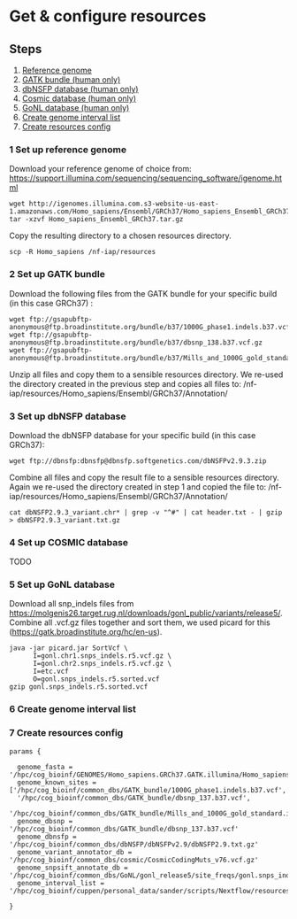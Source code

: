 # Get & configure resources

## Steps

1. [Reference genome](#1-set-up-reference-genome)
2. [GATK bundle (human only)](#2-set-up-gatk-bundle)
3. [dbNSFP database (human only)](#3-set-up-dbnsfp-database)
4. [Cosmic database (human only)](#4-set-up-cosmic-database)
5. [GoNL database (human only)](#5-set-up-gonl-database)
6. [Create genome interval list](#6-create-genome-interval-list)
7. [Create resources config](#7-create-resources-config)


### 1 Set up reference genome
Download your reference genome of choice from:
https://support.illumina.com/sequencing/sequencing_software/igenome.html

```
wget http://igenomes.illumina.com.s3-website-us-east-1.amazonaws.com/Homo_sapiens/Ensembl/GRCh37/Homo_sapiens_Ensembl_GRCh37.tar.gz
tar -xzvf Homo_sapiens_Ensembl_GRCh37.tar.gz
```

Copy the resulting directory to a chosen resources directory.

```
scp -R Homo_sapiens /nf-iap/resources
```

### 2 Set up GATK bundle
Download the following files from the GATK bundle for your specific build (in this case GRCh37) :
```
wget ftp://gsapubftp-anonymous@ftp.broadinstitute.org/bundle/b37/1000G_phase1.indels.b37.vcf.gz
wget ftp://gsapubftp-anonymous@ftp.broadinstitute.org/bundle/b37/dbsnp_138.b37.vcf.gz
wget ftp://gsapubftp-anonymous@ftp.broadinstitute.org/bundle/b37/Mills_and_1000G_gold_standard.indels.b37.vcf.gz
```

Unzip all files and copy them to a sensible resources directory. We re-used the directory created in the previous step and copies all files to: /nf-iap/resources/Homo_sapiens/Ensembl/GRCh37/Annotation/
### 3 Set up dbNSFP database
Download the dbNSFP database for your specific build (in this case GRCh37):
```
wget ftp://dbnsfp:dbnsfp@dbnsfp.softgenetics.com/dbNSFPv2.9.3.zip
```
Combine all files and copy the result file to a sensible resources directory. Again we re-used the directory created in step 1 and copied the file to: /nf-iap/resources/Homo_sapiens/Ensembl/GRCh37/Annotation/
```
cat dbNSFP2.9.3_variant.chr* | grep -v "^#" | cat header.txt - | gzip > dbNSFP2.9.3_variant.txt.gz
```


### 4 Set up COSMIC database
TODO

### 5 Set up GoNL database
Download all snp_indels files from https://molgenis26.target.rug.nl/downloads/gonl_public/variants/release5/.
Combine all .vcf.gz files together and sort them, we used picard for this (https://gatk.broadinstitute.org/hc/en-us).

```
java -jar picard.jar SortVcf \
      I=gonl.chr1.snps_indels.r5.vcf.gz \
      I=gonl.chr2.snps_indels.r5.vcf.gz \
      I=etc.vcf
      O=gonl.snps_indels.r5.sorted.vcf
gzip gonl.snps_indels.r5.sorted.vcf
```

### 6 Create genome interval list


### 7 Create resources config

```
params {

  genome_fasta = '/hpc/cog_bioinf/GENOMES/Homo_sapiens.GRCh37.GATK.illumina/Homo_sapiens.GRCh37.GATK.illumina.fasta'
  genome_known_sites = ['/hpc/cog_bioinf/common_dbs/GATK_bundle/1000G_phase1.indels.b37.vcf',
  '/hpc/cog_bioinf/common_dbs/GATK_bundle/dbsnp_137.b37.vcf',
  '/hpc/cog_bioinf/common_dbs/GATK_bundle/Mills_and_1000G_gold_standard.indels.b37.vcf']
  genome_dbsnp = '/hpc/cog_bioinf/common_dbs/GATK_bundle/dbsnp_137.b37.vcf'
  genome_dbnsfp = '/hpc/cog_bioinf/common_dbs/dbNSFP/dbNSFPv2.9/dbNSFP2.9.txt.gz'
  genome_variant_annotator_db = '/hpc/cog_bioinf/common_dbs/cosmic/CosmicCodingMuts_v76.vcf.gz'
  genome_snpsift_annotate_db = '/hpc/cog_bioinf/common_dbs/GoNL/gonl_release5/site_freqs/gonl.snps_indels.r5.sorted.vcf.gz'
  genome_interval_list = '/hpc/cog_bioinf/cuppen/personal_data/sander/scripts/Nextflow/resources/Homo_sapiens.GRCh37.GATK.illumina.chromosomes.interval_list'
  
}

```
